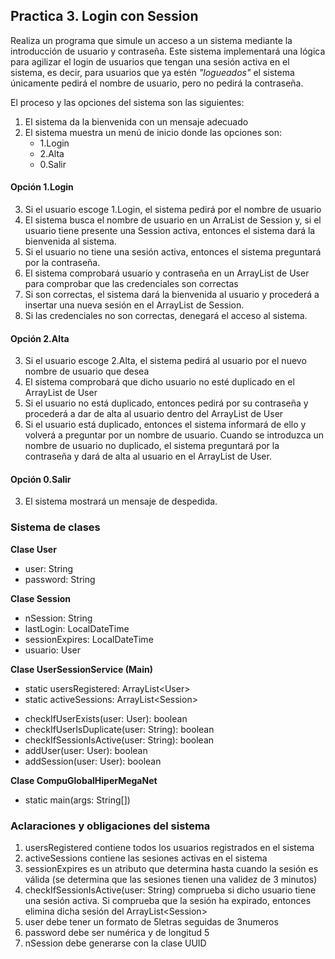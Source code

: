 ## Practica 3. Login con Session

Realiza un programa que simule un acceso a un sistema mediante la introducción de usuario y contraseña. Este sistema
implementará una lógica para agilizar el login de usuarios que tengan una sesión activa en el sistema, es decir, para
usuarios que ya estén *"logueados"* el sistema únicamente pedirá el nombre de usuario, pero no pedirá la contraseña.

El proceso y las opciones del sistema son las siguientes:

1. El sistema da la bienvenida con un mensaje adecuado
2. El sistema muestra un menú de inicio donde las opciones son:
    - 1.Login
    - 2.Alta
    - 0.Salir
#### Opción 1.Login
3. Si el usuario escoge 1.Login, el sistema pedirá por el nombre de usuario
4. El sistema busca el nombre de usuario en un ArraList de Session y, si el usuario tiene presente una Session activa, entonces el sistema dará la bienvenida al sistema.
5. Si el usuario no tiene una sesión activa, entonces el sistema preguntará por la contraseña.
6. El sistema comprobará usuario y contraseña en un ArrayList de User para comprobar que las credenciales son correctas
7. Si son correctas, el sistema dará la bienvenida al usuario y procederá a insertar una nueva sesión en el ArrayList de Session.
8. Si las credenciales no son correctas, denegará el acceso al sistema.

#### Opción 2.Alta
3. Si el usuario escoge 2.Alta, el sistema pedirá al usuario por el nuevo nombre de usuario que desea
4. El sistema comprobará que dicho usuario no esté duplicado en el ArrayList de User
5. Si el usuario no está duplicado, entonces pedirá por su contraseña y procederá a dar de alta al usuario dentro del ArrayList de User
6. Si el usuario está duplicado, entonces el sistema informará de ello y volverá a preguntar por un nombre de usuario. Cuando se introduzca un nombre de usuario no duplicado, el sistema preguntará por la contraseña y dará de alta al usuario en el ArrayList de User.

#### Opción 0.Salir
3. El sistema mostrará un mensaje de despedida.


### Sistema de clases

**Clase User**
- user: String
- password: String

**Clase Session**
- nSession: String
- lastLogin: LocalDateTime
- sessionExpires: LocalDateTime
- usuario: User

**Clase UserSessionService (Main)**
- static usersRegistered: ArrayList\<User>
- static activeSessions: ArrayList\<Session>

+ checkIfUserExists(user: User): boolean
+ checkIfUserIsDuplicate(user: String): boolean
+ checkIfSessionIsActive(user: String): boolean
+ addUser(user: User): boolean
+ addSession(user: User): boolean

**Clase CompuGlobalHiperMegaNet**
+ static main(args: String[])

### Aclaraciones y obligaciones del sistema

1. usersRegistered contiene todos los usuarios registrados en el sistema
2. activeSessions contiene las sesiones activas en el sistema
3. sessionExpires es un atributo que determina hasta cuando la sesión es válida (se determina que las sesiones tienen una validez de 3 minutos)
4. checkIfSessionIsActive(user: String) comprueba si dicho usuario tiene una sesión activa. Si comprueba que la sesión ha expirado, entonces elimina dicha sesión del ArrayList\<Session>
5. user debe tener un formato de 5letras seguidas de 3numeros
6. password debe ser numérica y de longitud 5
7. nSession debe generarse con la clase UUID